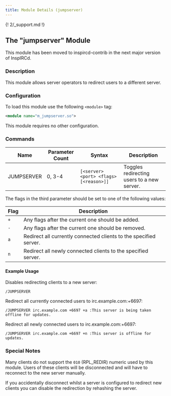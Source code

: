 ```yaml
---
title: Module Details (jumpserver)
---
```


{! 2/_support.md !}

## The "jumpserver" Module

<div class="alert alert-warning" role="alert" markdown="1">

This module has been moved to inspircd-contrib in the next major version of InspIRCd.

</div>

### Description

This module allows server operators to redirect users to a different server.

### Configuration

To load this module use the following `<module>` tag:

```xml
<module name="m_jumpserver.so">
```

This module requires no other configuration.

### Commands

Name       | Parameter Count | Syntax                                 | Description
---------- | --------------- | -------------------------------------- | -----------
JUMPSERVER | 0, 3-4          | `[<server> <port> <flags> [<reason>]]` | Toggles redirecting users to a new server.

The flags in the third parameter should be set to one of the following values:

Flag | Description
---- | -----------
`+`  | Any flags after the current one should be added.
`-`  | Any flags after the current one should be removed.
`a`  | Redirect all currently connected clients to the specified server.
`n`  | Redirect all newly connected clients to the specified server.

#### Example Usage

Disables redirecting clients to a new server:

```plaintext
/JUMPSERVER
```

Redirect all currently connected users to irc.example.com:+6697:

```plaintext
/JUMPSERVER irc.example.com +6697 +a :This server is being taken offline for updates.
```

Redirect all newly connected users to irc.example.com:+6697:

```plaintext
/JUMPSERVER irc.example.com +6697 +n :This server is offline for updates.
```

### Special Notes

Many clients do not support the `010` (RPL_REDIR) numeric used by this module. Users of these clients will be disconnected and will have to reconnect to the new server manually.

If you accidentally disconnect whilst a server is configured to redirect new clients you can disable the redirection by rehashing the server.
